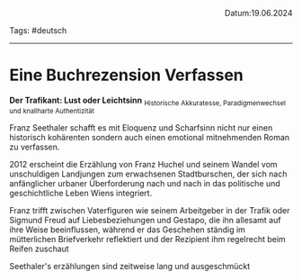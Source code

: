 <p align="right">Datum:19.06.2024</p>

Tags: #deutsch 

---

# Eine Buchrezension Verfassen

**Der Trafikant: Lust oder Leichtsinn**
<sub>Historische Akkuratesse, Paradigmenwechsel und knallharte Authentizität</sub>

Franz Seethaler schafft es mit Eloquenz und Scharfsinn nicht nur einen historisch kohärenten sondern auch einen emotional mitnehmenden Roman zu verfassen. 

2012 erscheint die Erzählung von Franz Huchel und seinem Wandel vom unschuldigen Landjungen zum erwachsenen Stadtburschen, der sich nach anfänglicher urbaner Überforderung nach und nach in das politische und geschichtliche Leben Wiens integriert.

Franz trifft zwischen Vaterfiguren wie seinem Arbeitgeber in der Trafik oder Sigmund Freud auf Liebesbeziehungen und Gestapo, die ihn allesamt auf ihre Weise beeinflussen, während er das Geschehen ständig im mütterlichen Briefverkehr reflektiert und der Rezipient ihm regelrecht beim Reifen zuschaut

Seethaler's erzählungen sind zeitweise lang und ausgeschmückt